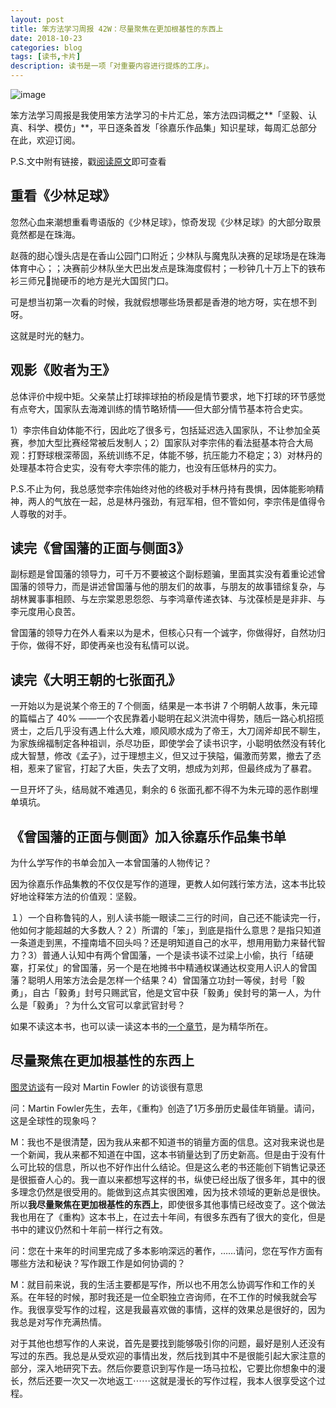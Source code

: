 ```yaml
---
layout: post
title: 笨方法学习周报 42W：尽量聚焦在更加根基性的东西上
date: 2018-10-23
categories: blog
tags: [读书,卡片]
description: 读书是一项「对重要内容进行提炼的工序」。
---
```



![image](http://upload-images.jianshu.io/upload_images/32598-bacd8e6df69041ea?imageMogr2/auto-orient/strip%7CimageView2/2/w/1240)


笨方法学习周报是我使用笨方法学习的卡片汇总，笨方法四词概之**「坚毅、认真、科学、模仿」**，平日逐条首发「徐嘉乐作品集」知识星球，每周汇总部分在此，欢迎订阅。

P.S.文中附有链接，戳[阅读原文](https://www.jianshu.com/nb/25728012)即可查看

## 重看《少林足球》

忽然心血来潮想重看粤语版的《少林足球》，惊奇发现《少林足球》的大部分取景竟然都是在珠海。

赵薇的甜心馒头店是在香山公园门口附近；少林队与魔鬼队决赛的足球场是在珠海体育中心；；决赛前少林队坐大巴出发点是珠海度假村；一秒钟几十万上下的铁布衫三师兄抛硬币的地方是光大国贸门口。

可是想当初第一次看的时候，我就假想哪些场景都是香港的地方呀，实在想不到呀。

这就是时光的魅力。

## 观影《败者为王》

总体评价中规中矩。父亲禁止打球摔球拍的桥段是情节要求，地下打球的环节感觉有点夸大，国家队去海滩训练的情节略矫情——但大部分情节基本符合史实。

1）李宗伟自幼体能不行，因此吃了很多亏，包括延迟选入国家队，不让参加全英赛，参加大型比赛经常被后发制人；2）国家队对李宗伟的看法挺基本符合大局观：打野球根深蒂固，系统训练不足，体能不够，抗压能力不稳定；3）对林丹的处理基本符合史实，没有夸大李宗伟的能力，也没有压低林丹的实力。

P.S.不止为何，我总感觉李宗伟始终对他的终极对手林丹持有畏惧，因体能影响精神，两人的气放在一起，总是林丹强劲，有冠军相，但不管如何，李宗伟是值得令人尊敬的对手。

## 读完《曾国藩的正面与侧面3》 

副标题是曾国藩的领导力，可千万不要被这个副标题骗，里面其实没有着重论述曾国藩的领导力，而是讲述曾国藩与他的朋友们的故事，与朋友的故事错综复杂，与胡林翼事事相顾、与左宗棠恩恩怨怨、与李鸿章传递衣钵、与沈葆桢是是非非、与李元度用心良苦。

曾国藩的领导力在外人看来以为是术，但核心只有一个诚字，你做得好，自然功归于你，做得不好，即使再亲也没有私情可以说。

## 读完《大明王朝的七张面孔》

一开始以为是说某个帝王的７个侧面，结果是一本书讲 7 个明朝人故事，朱元璋的篇幅占了 40% ——一个农民靠着小聪明在起义洪流中得势，随后一路心机招揽贤士，之后几乎没有遇上什么大难，顺风顺水成为了帝王，大刀阔斧却民不聊生，为家族绵福制定各种祖训，杀尽功臣，即使学会了读书识字，小聪明依然没有转化成大智慧，修改《孟子》，过于理想主义，但又过于狭隘，偏激而劳累，撤去了丞相，惹来了宦官，打起了大臣，失去了文明，想成为刘邦，但最终成为了暴君。

一旦开坏了头，结局就不难遇见，剩余的 6 张面孔都不得不为朱元璋的恶作剧埋单填坑。

## 《曾国藩的正面与侧面》加入徐嘉乐作品集书单

为什么学写作的书单会加入一本曾国藩的人物传记？

因为徐嘉乐作品集教的不仅仅是写作的道理，更教人如何践行笨方法，这本书比较好地诠释笨方法的价值观：坚毅。

１）一个自称鲁钝的人，别人读书能一眼读二三行的时间，自己还不能读完一行，他如何才能超越的大多数人？２）所谓的「笨」，到底是指什么意思？是指只知道一条道走到黑，不撞南墙不回头吗？还是明知道自己的水平，想用用勤力来替代智力？3）普通人认知中有两个曾国藩，一个是读书读不过梁上小偷，执行「结硬寨，打呆仗」的曾国藩，另一个是在地摊书中精通权谋通达权变用人识人的曾国藩？聪明人用笨方法会是怎样一个结果？4）曾国藩立功封一等侯，封号「毅勇」，自古「毅勇」封号只赐武官，他是文官中获「毅勇」侯封号的第一人，为什么是「毅勇」？为什么文官可以拿武官封号？

如果不读这本书，也可以读一读这本书的[一个章节](https://book.learnthingsthehardway.com/chapter01/note25.html)，是为精华所在。

## 尽量聚焦在更加根基性的东西上

[图灵访谈](http://www.ituring.com.cn/article/2083)有一段对 Martin Fowler 的访谈很有意思


问：Martin Fowler先生，去年，《重构》创造了1万多册历史最佳年销量。请问，这是全球性的现象吗？

M：我也不是很清楚，因为我从来都不知道书的销量方面的信息。这对我来说也是一个新闻，我从来都不知道在中国，这本书销量达到了历史新高。但是由于没有什么可比较的信息，所以也不好作出什么结论。但是这么老的书还能创下销售记录还是很振奋人心的。我一直以来都想写这样的书，纵使已经出版了很多年，其中的很多理念仍然是很受用的。能做到这点其实很困难，因为技术领域的更新总是很快。所以**我尽量聚焦在更加根基性的东西上**，即使很多其他事情已经改变了。这个做法我也用在了《重构》这本书上，在过去十年间，有很多东西有了很大的变化，但是书中的建议仍然和十年前一样行之有效。

问：您在十来年的时间里完成了多本影响深远的著作，……请问，您在写作方面有哪些方法和秘诀？写作跟工作是如何协调的？

M：就目前来说，我的生活主要都是写作，所以也不用怎么协调写作和工作的关系。在年轻的时候，那时我还是一位全职独立咨询师，在不工作的时候我就会写作。我很享受写作的过程，这是我最喜欢做的事情，这样的效果总是很好的，因为我总是对写作充满热情。

对于其他也想写作的人来说，首先是要找到能够吸引你的问题，最好是别人还没有写过的东西。我总是从受欢迎的事情出发，然后找到其中不是很能引起大家注意的部分，深入地研究下去。然后你要意识到写作是一场马拉松，它要比你想象中的漫长，然后还要一次又一次地返工⋯⋯这就是漫长的写作过程，我本人很享受这个过程。